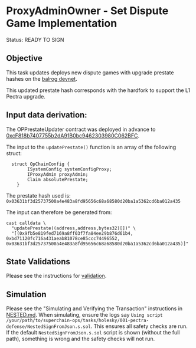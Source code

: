 # ProxyAdminOwner - Set Dispute Game Implementation

Status: READY TO SIGN

## Objective

This task updates deploys new dispute games with upgrade prestate hashes on the [balrog devnet](https://github.com/ethereum-optimism/devnets/pull/34/files#diff-ffdd0d4ec399fb055a0a8d3eb731dcffcf272cec33691f93f1ba14dfe77931ed).

This updated prestate hash corresponds with the hardfork to support the L1 Pectra upgrade.

## Input data derivation:

The OPPrestateUpdater contract was deployed in advance to [0xcF818b7407755b2dA91B0bc9462303980C062BFC](https://holesky.etherscan.io/address/0xcF818b7407755b2dA91B0bc9462303980C062BFC).

The input to the `updatePrestate()` function is an array of the following struct:

```solidity
  struct OpChainConfig {
        ISystemConfig systemConfigProxy;
        IProxyAdmin proxyAdmin;
        Claim absolutePrestate;
    }
```

The prestate hash used is: `0x03631bf3d25737500a4e483a8fd95656c68a68580d20ba1a5362cd6ba012a435`

The input can therefore be generated from:

```
cast calldata \
  "updatePrestate((address,address,bytes32)[])" \
  "[(0x9fb5e819fed7169a8ff03f7fa84ee29b876d61b4, 0xbd71120fc716a431aeab81078ce85ccc74496552, 0x03631bf3d25737500a4e483a8fd95656c68a68580d20ba1a5362cd6ba012a435)]"
```

## State Validations

Please see the instructions for [validation](./VALIDATION.md).

## Simulation

Please see the "Simulating and Verifying the Transaction" instructions in [NESTED.md](../../../NESTED.md).
When simulating, ensure the logs say `Using script /your/path/to/superchain-ops/tasks/holesky/001-pectra-defense/NestedSignFromJson.s.sol`.
This ensures all safety checks are run. If the default `NestedSignFromJson.s.sol` script is shown (without the full path), something is wrong and the safety checks will not run.
